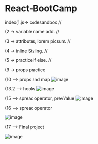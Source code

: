 # React-BootCamp
index(1.js-> codesandbox //

(2 -> variable name add. // 

(3 -> attributes, lorem picsum. //

(4 -> inline Styling. //

(5 -> practice if else. //

(9 -> props practice 

(10 --> props and map 
![image](https://user-images.githubusercontent.com/49728020/177518639-3c1bf3dd-29f1-4f52-89fc-c8a45db04238.png)


(13.2 --> hooks
![image](https://user-images.githubusercontent.com/49728020/177179336-fa99012f-dc0c-4ffd-a7d0-66f9773d8626.png)

(15 --> spread operator, prevValue
![image](https://user-images.githubusercontent.com/49728020/177322289-38261644-86d1-4be6-b426-d3640ff7bf47.png)

(16 --> spread operator 

![image](https://user-images.githubusercontent.com/49728020/177517689-9e9d4f12-1c51-4b29-92b3-83bd4add991a.png)


(17  --> Final project

![image](https://user-images.githubusercontent.com/49728020/177517632-cc8573d0-5100-462f-a050-13eb7c06f1d0.png)







